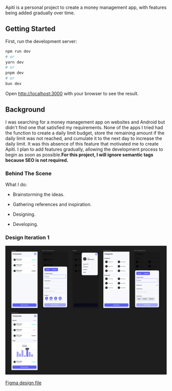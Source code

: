 Apiti is a personal project to create a money management app, with features being added gradually over time.

## Getting Started

First, run the development server:

```bash
npm run dev
# or
yarn dev
# or
pnpm dev
# or
bun dev
```

Open [http://localhost:3000](http://localhost:3000) with your browser to see the result.

## Background

I was searching for a money management app on websites and Android but didn't find one that satisfied my requirements. None of the apps I tried had the function to create a daily limit budget, store the remaining amount if the daily limit was not reached, and cumulate it to the next day to increase the daily limit. It was this absence of this feature that motivated me to create Apiti. I plan to add features gradually, allowing the development process to begin as soon as possible.**For this project, I will ignore semantic tags because SEO is not required.**

### Behind The Scene

What I do:

- Brainstorming the ideas.

- Gathering references and inspiration.

- Designing.

- Developing.

### Design Iteration 1

![apiti design iteration 1](/docs/design-iteration1.png)

[Figma design file](https://www.figma.com/file/bX4GBkBuOaZ47QT7I3HpPK/%5BAPROJECT%5D-apiti?type=design&node-id=1%3A2&mode=design&t=hcegQkJmGedJL2tk-1)

